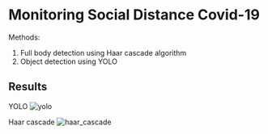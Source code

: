 #  Monitoring Social Distance Covid-19

Methods:
1) Full body detection using Haar cascade algorithm
2) Object detection using YOLO

## Results
YOLO
![yolo](https://raw.githubusercontent.com/ranabhatshree/Monitoring-Social-Distance-Covid-19/main/results/YOLO_DETECTED.jpg)

Haar cascade
![haar_cascade](https://raw.githubusercontent.com/ranabhatshree/Monitoring-Social-Distance-Covid-19/main/results/haarcascade_detected.jpg)
